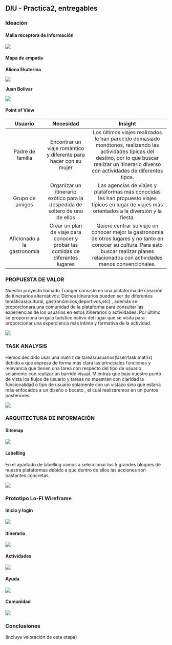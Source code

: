 ## DIU - Practica2, entregables

### Ideación 

#### Malla receptora de información 

![](./recursos/malla-receptora.png)

#### Mapa de empatía

**Aliona Ekaterina**

![](./recursos/mapa-empatia-mujer.png)

**Juan Bolivar**

![](./recursos/mapa-empatia-hombre.png)

#### Point of View 

|           Usuario           |                                    Necesidad                                   |                                                                                                  Insight                                                                                                 |
|:---------------------------:|:------------------------------------------------------------------------------:|:--------------------------------------------------------------------------------------------------------------------------------------------------------------------------------------------------------:|
|       Padre de familia      |        Encontrar un viaje romántico y diferente para hacer con su mujer        | Los últimos viajes realizados le han parecido demasiado monótonos, realizando las actividades típicas del destino, por lo que buscar realizar un itinerario diverso con actividades de diferentes tipos. |
|       Grupo de amigos       |  Organizar un itinerario exótico para la despedida de soltero de uno de ellos  |                             Las agencias de viajes y plataformas más conocidas les han propuesto viajes típicos en lugar de viajes más orientados a la diversión y la fiesta.                            |
| Aficionado a la gastronomía | Crear un plan de viaje para conocer y probar las comidas de diferentes lugares |      Quiere centrar su viaje en conocer mejor la gastronomía de otros lugares y no tanto en conocer su cultura. Para esto buscar realizar planes relacionados con actividades menos convencionales.      |

### PROPUESTA DE VALOR

Nuestro proyecto llamado Tranger consiste en una plataforma de creación de itinerarios alternativos. Dichos itinerarios pueden ser de diferentes temáticas(cultural, gastronómicos,deportivos,etc) , además se proporcionará una comunidad de la plataforma para consultar las experiencias de los usuarios en estos itinerarios o actividades. Por último se proporciona un guía turístico nativo del lugar que se visita para proporcionar una expercienca más intima y formativa de la actividad.

![](./recursos/propuesta-de-valor.png)

### TASK ANALYSIS

Hemos decidido usar una matriz de tareas/usuarios(User/task matrix) debido a que expresa de forma más clara las principales funciones y relevancia que tienen una tarea con respecto del tipo de usuario , solamente con realizar un barrido visual. Mientras que bajo nuestro punto de vista los flujos de usuario y tareas no muestran con claridad la funcionalidad o tipo de usuario solamente con un vistazo sino que estaría más enfocados a un diseño o boceto , el cuál realizaremos en un puntos posteriores.

![](./recursos/task-matrix.png)

### ARQUITECTURA DE INFORMACIÓN

#### Sitemap

![](./recursos/sitemap.png)

#### Labelling 

En el apartado de labelling vamos a seleccionar los 5 grandes bloques de nuestra plataformas debido a que dentro de ellos las acciones son bastantes concretas.

![](./recursos/labeling.png)

### Prototipo Lo-FI Wireframe 

#### Inicio y login

![](./recursos/bocetos/bocetos1.png)

#### Itinerario

![](./recursos/bocetos/bocetos2.png)

#### Actividades

![](./recursos/bocetos/bocetos3.png)

#### Ayuda

![](./recursos/bocetos/bocetos4.png)

#### Comunidad

![](./recursos/bocetos/bocetos5.png)

### Conclusiones  
(incluye valoración de esta etapa)
